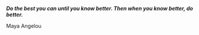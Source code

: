 _**Do the best you can until you know better. Then when you know better, do better.**_

Maya Angelou